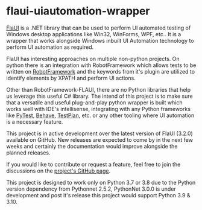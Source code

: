 # flaui-uiautomation-wrapper

[FlaUI](https://github.com/FlaUI/FlaUI#:~:text=FlaUI%20is%20a%20.,of%20a%20wrapper%20around%20them.) is a .NET library that can be used to perform UI automated testing of Windows desktop applications like Win32, WinForms, WPF, etc.. It is a wrapper that works alongside Windows inbuilt UI Automation technology to perform UI automation as required.

FlaUI has interesting approaches on multiple non-python projects. On python there is an integration with RobotFramework which allows tests to be written on [RobotFramework](https://github.com/GDATASoftwareAG/robotframework-flaui) and the keywords from it's plugin are utilized to identify elements by XPATH and perform UI actions.

Other than RobotFramework-FLAUI, there are no Python libraries that help us leverage this useful C# library. The intend of this project is to make sure that a versatile and useful plug-and-play python wrapper is built which works well with IDE's intellisense, integrating with any Python frameworks like [PyTest](https://docs.pytest.org/en/7.1.x/), [Behave](https://behave.readthedocs.io/en/stable/), [TestPlan](https://github.com/morganstanley/testplan), etc. or any other tooling where UI automation is a necessary feature.

This project is in active development over the latest version of FlaUI (3.2.0) available on GitHub. New releases are expected to come by in the next few weeks and certainly the documentation would improve alongside the planned releases.

If you would like to contribute or request a feature, feel free to join the discussions on the [project's GitHub page](https://github.com/amruthvvkp/flaui-uiautomation-wrapper/discussions).

This project is designed to work only on Python 3.7 or 3.8 due to the Python version dependency from Pythonnet 2.5.2, PythonNet 3.0.0 is under development and post it's release this project would support Python 3.9 & 3.10.
